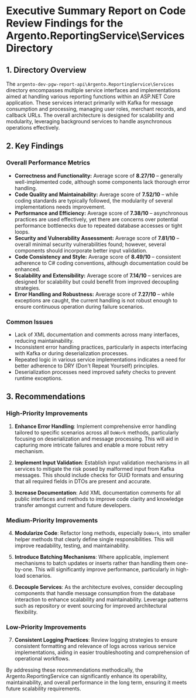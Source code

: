 # Executive Summary Report on Code Review Findings for the Argento.ReportingService\Services Directory 

## 1. Directory Overview

The `argento-dev-pgw-report-api\Argento.ReportingService\Services` directory encompasses multiple service interfaces and implementations aimed at handling various reporting functions within an ASP.NET Core application. These services interact primarily with Kafka for message consumption and processing, managing user roles, merchant records, and callback URLs. The overall architecture is designed for scalability and modularity, leveraging background services to handle asynchronous operations effectively.

## 2. Key Findings

### Overall Performance Metrics
- **Correctness and Functionality:** Average score of **8.27/10** – generally well-implemented code, although some components lack thorough error handling.
- **Code Quality and Maintainability:** Average score of **7.52/10** – while coding standards are typically followed, the modularity of several implementations needs improvement.
- **Performance and Efficiency:** Average score of **7.38/10** – asynchronous practices are used effectively, yet there are concerns over potential performance bottlenecks due to repeated database accesses or tight loops.
- **Security and Vulnerability Assessment:** Average score of **7.81/10** – overall minimal security vulnerabilities found; however, several components should incorporate better input validation.
- **Code Consistency and Style:** Average score of **8.49/10** – consistent adherence to C# coding conventions, although documentation could be enhanced.
- **Scalability and Extensibility:** Average score of **7.14/10** – services are designed for scalability but could benefit from improved decoupling strategies.
- **Error Handling and Robustness:** Average score of **7.27/10** – while exceptions are caught, the current handling is not robust enough to ensure continuous operation during failure scenarios.

### Common Issues
- Lack of XML documentation and comments across many interfaces, reducing maintainability.
- Inconsistent error handling practices, particularly in aspects interfacing with Kafka or during deserialization processes.
- Repeated logic in various service implementations indicates a need for better adherence to DRY (Don't Repeat Yourself) principles. 
- Deserialization processes need improved safety checks to prevent runtime exceptions.

## 3. Recommendations

### High-Priority Improvements
1. **Enhance Error Handling**: Implement comprehensive error handling tailored to specific scenarios across all `DoWork` methods, particularly focusing on deserialization and message processing. This will aid in capturing more intricate failures and enable a more robust retry mechanism.

2. **Implement Input Validation**: Establish input validation mechanisms in all services to mitigate the risk posed by malformed input from Kafka messages. This should include checks for GUID formats and ensuring that all required fields in DTOs are present and accurate.

3. **Increase Documentation**: Add XML documentation comments for all public interfaces and methods to improve code clarity and knowledge transfer amongst current and future developers.

### Medium-Priority Improvements
4. **Modularize Code**: Refactor long methods, especially `DoWork`, into smaller helper methods that clearly define single responsibilities. This will improve readability, testing, and maintainability.

5. **Introduce Batching Mechanisms**: Where applicable, implement mechanisms to batch updates or inserts rather than handling them one-by-one. This will significantly improve performance, particularly in high-load scenarios.

6. **Decouple Services**: As the architecture evolves, consider decoupling components that handle message consumption from the database interaction to enhance scalability and maintainability. Leverage patterns such as repository or event sourcing for improved architectural flexibility.

### Low-Priority Improvements
7. **Consistent Logging Practices**: Review logging strategies to ensure consistent formatting and relevance of logs across various service implementations, aiding in easier troubleshooting and comprehension of operational workflows.

By addressing these recommendations methodically, the Argento.ReportingService can significantly enhance its operability, maintainability, and overall performance in the long term, ensuring it meets future scalability requirements.